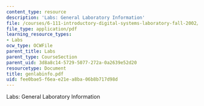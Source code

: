 ```yaml
---
content_type: resource
description: 'Labs: General Laboratory Information'
file: /courses/6-111-introductory-digital-systems-laboratory-fall-2002/fee0bae5f6eae21ea8ba06b8b717d98d_genlabinfo.pdf
file_type: application/pdf
learning_resource_types:
- Labs
ocw_type: OCWFile
parent_title: Labs
parent_type: CourseSection
parent_uid: 3d8a8c14-5729-5077-272a-0a2639e52d20
resourcetype: Document
title: genlabinfo.pdf
uid: fee0bae5-f6ea-e21e-a8ba-06b8b717d98d
---
```

Labs: General Laboratory Information

